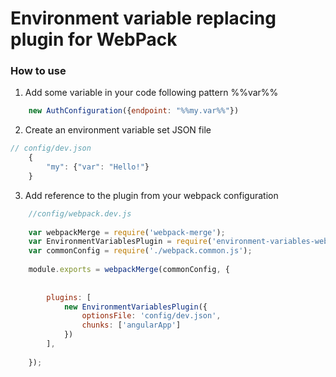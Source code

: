 # Environment variable replacing plugin for WebPack

### How to use

1. Add some variable in your code following pattern %%var%%
``` javascript
    new AuthConfiguration({endpoint: "%%my.var%%"})
```

2. Create an environment variable set JSON file

``` javascript
// config/dev.json
    {
        "my": {"var": "Hello!"}
    }
```

3. Add reference to the plugin from your webpack configuration
``` javascript
    //config/webpack.dev.js
    
    var webpackMerge = require('webpack-merge');
    var EnvironmentVariablesPlugin = require('environment-variables-webpack-plugin');
    var commonConfig = require('./webpack.common.js');
    
    module.exports = webpackMerge(commonConfig, {
        
        
        plugins: [
            new EnvironmentVariablesPlugin({
                optionsFile: 'config/dev.json',
                chunks: ['angularApp']
            })
        ],
    
    });
```
